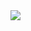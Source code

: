 <img src="https://capsule-render.vercel.app/api?type=cylinder&color=auto&section=header&reversal=false&text=CASTLE_DRAGON%20CHOI&desc=wanna%20be%20programmer">
